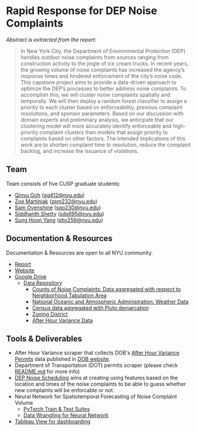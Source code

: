 # Rapid Response for DEP Noise Complaints
*Abstract is extracted from the report:*
>In New York City, the Department of Environmental Protection (DEP) handles outdoor noise complaints from sources ranging from construction activity to the jingle of ice cream trucks. In recent years, the growing volume of noise complaints has increased the agency’s response times and hindered enforcement of the city’s noise code. This capstone project aims to provide a data-driven approach to optimize the DEP’s processes to better address noise complaints. To accomplish this, we will cluster noise complaints spatially and temporally. We will then deploy a random forest classifier to assign a priority to each cluster based on enforceability, previous complaint resolutions, and sponsor parameters. Based on our discussion with domain experts and preliminary analysis, we anticipate that our clustering model will more accurately identify enforceable and high-priority complaint clusters than models that assign priority to complaints based on other factors. The intended implications of this work are to shorten complaint time to resolution, reduce the complaint backlog, and increase the issuance of violations.

## Team 
Team consists of five CUSP graduate students: 
* [Qinyu Goh](https://github.com/qygoh) (qg412@nyu.edu)
* [Zoe Martiniak](https://github.com/zem232) (zem232@nyu.edu)
* [Sam Ovenshine](https://github.com/sgo230) (sgo230@nyu.edu)
* [Siddhanth Shetty](https://github.com/sds695) (sds695@nyu.edu)
* [Sung Hoon Yang](https://github.com/sunghoonyang) (shy256@nyu.edu)

## Documentation & Resources 
Documentation & Resources are open to all NYU community.
* [Report](https://docs.google.com/document/d/1uN8fs5w_1YlJJBLZ3DBpJ3Uq2PPScutX_RQZJz5hgXA/edit?usp=sharing)
* [Website](https://zem232.github.io/NoiseCapstone/)
* [Google Drive](https://drive.google.com/drive/u/1/folders/1hE8ACy-bLxxMTJOs6yDrhvv0HL-LEQNd)
  * [Data Repository](https://drive.google.com/drive/u/1/folders/15MM0D5h5BRfnbwTcVhP7jVNy2Tbpr1Oc)
    * [Counts of Noise Complaints: Data aggregated with respect to Neighborhood Tabulation Area](https://drive.google.com/drive/u/1/folders/1V9VlLeKNtd5Dnlim_X-Ri0s4N13TPgMs)
    * [National Oceanic and Atmospheric Administration: Weather Data](https://drive.google.com/drive/u/1/folders/1x-fc6ATYnlPxj6ZtLr4FNqhBpCroFXVB)
    * [Census data aggregated with Pluto demarcation](https://drive.google.com/drive/u/1/folders/1rPLzdxa2Wqiifimd5vxwRaqhbZadpPCS)
    * [Zoning District](https://drive.google.com/drive/u/1/folders/187LS_mM0_mMaFlYZaO-0-AHNMOgybnWd)
    * [After Hour Variance Data](https://drive.google.com/open?id=1Qek6XScZBaWsnpAoJOMVvmD8-EKMi82i)

## Tools & Deliverables
* After Hour Variance scraper that collects DOB's [After Hour Variance Permits](https://www1.nyc.gov/site/buildings/business/after-hours-variances.page) data published in [DOB website](http://a810-bisweb.nyc.gov/bisweb/bispi00.jsp).
* Department of Transportation (DOT) permits scraper (please check [README.md](https://github.com/sunghoonyang/noise-capstone/tree/master/dot_scraper) for more info)
* [DEP Noise Scheduling](https://github.com/sds695/DEP_noise_scheduling) aims at creating using features based on the location and times of the noise complaints to be able to guess whether new complaints will be enforcable or not.
* Neural Network for Spatiotemporal Forecasting of Noise Complaint Volume
  * [PyTorch Train & Test Suites](https://github.com/sunghoonyang/noise-capstone/blob/master/analysis/311/nn/vanilla_lstm_model-NTA-MN_ONLY_MSE.ipynb)
  * [Data Wrangling for Neural Network](https://github.com/sunghoonyang/noise-capstone/blob/master/analysis/311/nn/vanilla_lstm_model-NTA-MN_ONLY_data_wrangling.ipynb)
* [Tableau View for dashboarding](https://github.com/sunghoonyang/noise-capstone/tree/master/dashboard)
